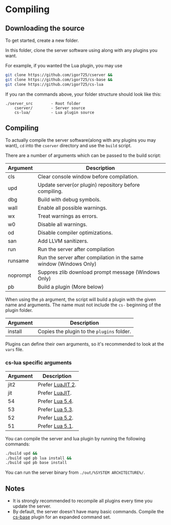 # Compiling

## Downloading the source

To get started, create a new folder. 

In this folder, clone the server software using along with any plugins you want.

For example, if you wanted the Lua plugin, you may use

```bash
git clone https://github.com/igor725/cserver &&
git clone https://github.com/igor725/cs-base &&
git clone https://github.com/igor725/cs-lua 
```

If you ran the commands above, your folder structure should look like this:

```
./server_src        - Root folder
    cserver/        - Server source
    cs-lua/         - Lua plugin source
```

## Compiling

To actually compile the server software(along with any plugins you may want), ``cd`` into the ``cserver`` directory and use the ``build`` script.

There are a number of arguments which can be passed to the build script:

| Argument  | Description                                                           |
|-----------|-----------------------------------------------------------------------|
| cls       | Clear console window before compilation.                              |
| upd       | Update server(or plugin) repository before compiling.                 |
| dbg       | Build with debug symbols.                                             |
| wall      | Enable all possible warnings.                                         |
| wx        | Treat warnings as errors.                                             |
| w0        | Disable all warnings.                                                 |
| od        | Disable compiler optimizations.                                       |
| san       | Add LLVM sanitizers.                                                  |
| run       | Run the server after compilation                                      |
| runsame   | Run the server after compilation in the same window (Windows Only)    |
| noprompt  | Suppres zlib download prompt message (Windows Only)                   |
| pb        | Build a plugin (More below)                                           |

When using the ``pb`` argument, the script will build a plugin with the given name and arguments. The name must not include the ``cs-`` beginning of the plugin folder.

| Argument | Description                                    |
|----------|------------------------------------------------|
| install  | Copies the plugin to the ``plugins`` folder.   |

Plugins can define their own arguments, so it's recommended to look at the ``vars`` file.

### cs-lua specific arguments

| Argument | Description                                                    |
|----------|----------------------------------------------------------------|
| jit2     | Prefer [LuaJIT 2](https://github.com/openresty/luajit2).       |
| jit      | Prefer [LuaJIT](https://github.com/luajit/luajit).             |
| 54       | Prefer [Lua 5.4](https://www.lua.org/ftp/lua-5.4.4.tar.gz).    |
| 53       | Prefer [Lua 5.3](https://www.lua.org/ftp/lua-5.3.6.tar.gz).    |
| 52       | Prefer [Lua 5.2](https://www.lua.org/ftp/lua-5.2.4.tar.gz).    |
| 51       | Prefer [Lua 5.1](https://www.lua.org/ftp/lua-5.1.5.tar.gz).    |

You can compile the server and lua plugin by running the following commands:

```bash
./build upd &&
./build upd pb lua install &&
./build upd pb base install
```

You can run the server binary from ``./out/%SYSTEM ARCHITECTURE%/``.

## Notes

* It is strongly recommended to recompile all plugins every time you update the server.
* By default, the server doesn't have many basic commands. Compile the [cs-base](https://github.com/igor725/cs-base) plugin for an expanded command set. 
